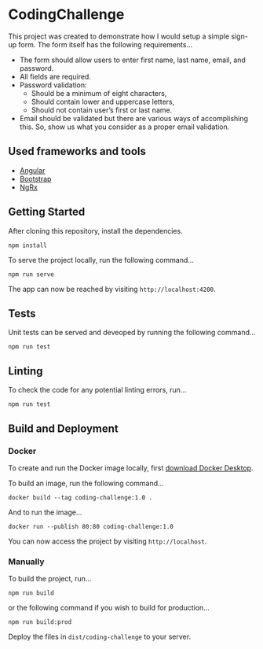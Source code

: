 # CodingChallenge

This project was created to demonstrate how I would setup a simple sign-up form. The form itself has the following requirements...

* The form should allow users to enter first name, last name, email, and password.
* All fields are required.
* Password validation:
  * Should be a minimum of eight characters,
  * Should contain lower and uppercase letters,
  * Should not contain user’s first or last name.
* Email should be validated but there are various ways of accomplishing this. So, show us what you consider as a proper email validation.


## Used frameworks and tools
* [Angular](http://angular.io/)
* [Bootstrap](https://getbootstrap.com/)
* [NgRx](https://ngrx.io/)

## Getting Started

After cloning this repository, install the dependencies.
```
npm install
```

To serve the project locally, run the following command...
```
npm run serve
```

The app can now be reached by visiting `http://localhost:4200`.

## Tests
Unit tests can be served and deveoped by running the following command...
```
npm run test
```

## Linting
To check the code for any potential linting errors, run...
```
npm run test
```

## Build and Deployment

### Docker
To create and run the Docker image locally, first [download Docker Desktop](https://www.docker.com/get-started).

To build an image, run the following command...
```
docker build --tag coding-challenge:1.0 .
```

And to run the image...
```
docker run --publish 80:80 coding-challenge:1.0  
```

You can now access the project by visiting `http://localhost`.

### Manually
To build the project, run...
```
npm run build
```

or the following command if you wish to build for production...
```
npm run build:prod
```

Deploy the files in `dist/coding-challenge` to your server.
